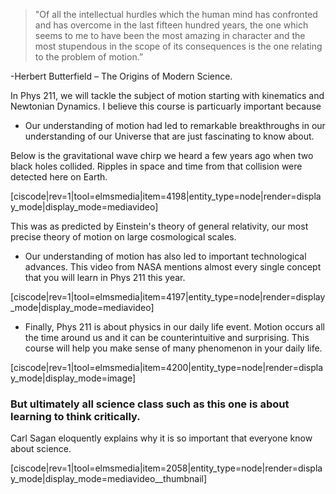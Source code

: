 >"Of all the intellectual hurdles which the human mind has confronted and has overcome in the last fifteen hundred years, the one which seems to me to have been the most amazing in character and the most stupendous in the scope of its consequences is the one relating to the problem of motion.”

-Herbert Butterfield – The Origins of Modern Science. 

In Phys 211, we will tackle the subject of motion starting with kinematics and Newtonian Dynamics. I believe this course is particuarly important because

* Our understanding of motion had led to remarkable breakthroughs in our understanding of our Universe that are just fascinating to know about.  

Below is the gravitational wave chirp we heard a few years ago when two black holes collided. Ripples in space and time from that collision were detected here on Earth. 

[ciscode|rev=1|tool=elmsmedia|item=4198|entity_type=node|render=display_mode|display_mode=mediavideo]

This was as predicted by Einstein's theory of general relativity, our most precise theory of motion on large cosmological scales. 

* Our understanding of motion has also led to important technological advances. This video from NASA mentions almost every single concept that you will learn in Phys 211 this year. 

[ciscode|rev=1|tool=elmsmedia|item=4197|entity_type=node|render=display_mode|display_mode=mediavideo]

* Finally, Phys 211 is about physics in our daily life event. Motion occurs all the time around us and it can be counterintuitive and surprising. This course will help you make sense of many phenomenon in your daily life. 

[ciscode|rev=1|tool=elmsmedia|item=4200|entity_type=node|render=display_mode|display_mode=image]

###  But ultimately all science class such as this one is about learning to think critically. 

Carl Sagan eloquently explains why it is so important that everyone know about science. 

[ciscode|rev=1|tool=elmsmedia|item=2058|entity_type=node|render=display_mode|display_mode=mediavideo__thumbnail]


